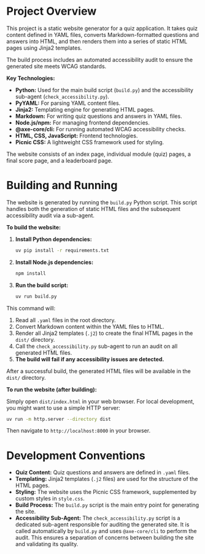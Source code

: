 # Project Overview

This project is a static website generator for a quiz application. It takes quiz content defined in YAML files, converts Markdown-formatted questions and answers into HTML, and then renders them into a series of static HTML pages using Jinja2 templates.

The build process includes an automated accessibility audit to ensure the generated site meets WCAG standards.

**Key Technologies:**
*   **Python:** Used for the main build script (`build.py`) and the accessibility sub-agent (`check_accessibility.py`).
*   **PyYAML:** For parsing YAML content files.
*   **Jinja2:** Templating engine for generating HTML pages.
*   **Markdown:** For writing quiz questions and answers in YAML files.
*   **Node.js/npm:** For managing frontend dependencies.
*   **@axe-core/cli:** For running automated WCAG accessibility checks.
*   **HTML, CSS, JavaScript:** Frontend technologies.
*   **Picnic CSS:** A lightweight CSS framework used for styling.

The website consists of an index page, individual module (quiz) pages, a final score page, and a leaderboard page.

# Building and Running

The website is generated by running the `build.py` Python script. This script handles both the generation of static HTML files and the subsequent accessibility audit via a sub-agent.

**To build the website:**

1.  **Install Python dependencies:**
    ```bash
    uv pip install -r requirements.txt
    ```
2.  **Install Node.js dependencies:**
    ```bash
    npm install
    ```
3.  **Run the build script:**
    ```bash
    uv run build.py
    ```

This command will:
1.  Read all `.yaml` files in the root directory.
2.  Convert Markdown content within the YAML files to HTML.
3.  Render all Jinja2 templates (`.j2`) to create the final HTML pages in the `dist/` directory.
4.  Call the `check_accessibility.py` sub-agent to run an audit on all generated HTML files.
5.  **The build will fail if any accessibility issues are detected.**

After a successful build, the generated HTML files will be available in the `dist/` directory.

**To run the website (after building):**

Simply open `dist/index.html` in your web browser. For local development, you might want to use a simple HTTP server:

```bash
uv run -m http.server --directory dist
```

Then navigate to `http://localhost:8000` in your browser.

# Development Conventions

*   **Quiz Content:** Quiz questions and answers are defined in `.yaml` files.
*   **Templating:** Jinja2 templates (`.j2` files) are used for the structure of the HTML pages.
*   **Styling:** The website uses the Picnic CSS framework, supplemented by custom styles in `style.css`.
*   **Build Process:** The `build.py` script is the main entry point for generating the site.
*   **Accessibility Sub-Agent:** The `check_accessibility.py` script is a dedicated sub-agent responsible for auditing the generated site. It is called automatically by `build.py` and uses `@axe-core/cli` to perform the audit. This ensures a separation of concerns between building the site and validating its quality.
